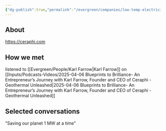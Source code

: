 ```yaml
---
{"dg-publish":true,"permalink":"/evergreen/companies/low-temp-electricity/ceraphi/","tags":["company"]}
---
```


## About
https://ceraphi.com

## How we met
listened to [[Evergreen/People/Karl Farrow\|Karl Farrow]] on [[Inputs/Podcasts-Videos/2025-04-06 Blueprints to Brilliance- An Entrepreneur’s Journey with Karl Farrow, Founder and CEO of Ceraphi - Geothermal Unleashed\|2025-04-06 Blueprints to Brilliance- An Entrepreneur’s Journey with Karl Farrow, Founder and CEO of Ceraphi - Geothermal Unleashed]]

## Selected conversations

"Saving our planet 1 MW at a time"


